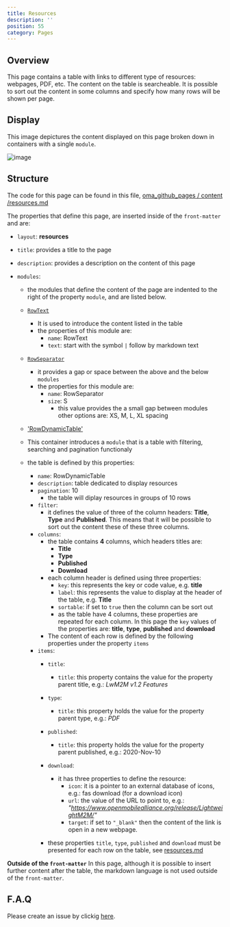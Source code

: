 ```yaml
---
title: Resources
description: ''
position: 55
category: Pages
---
```

## Overview
This page contains a table with links to different type of resources: webpages, PDF, etc.
The content on the table is searcheable. It is possible to sort out the content in some columns and specify how many rows will be shown per page.

## Display
This image depictures the content displayed on this page broken down in containers with a single `module`.

![image](https://user-images.githubusercontent.com/3258579/147797815-f0bd7b73-d18e-4975-b5f0-6498fa29c887.png)

## Structure
The code for this page can be found in this file, [oma_github_pages / content /resources.md](https://raw.githubusercontent.com/OpenMobileAlliance/oma_github_pages/main/content/resources.md)

The properties that define this page, are inserted inside of the `front-matter` and are:

* `layout`: **resources**

* `title`:  provides a title to the page

* `description`: provides a description on the content of this page

* `modules`:
    * the modules that define the content of the page are indented to the right of the property `module`, and are listed below.

    * [`RowText`](https://openmobilealliance.github.io/githubpages-doc-guidelines/RowText)
        * It is used to introduce the content listed in the table
        * the properties of this module are:
            * `name`: RowText
            * `text`: start with the symbol `|` follow by markdown text

    * [`RowSeparator`](https://openmobilealliance.github.io/githubpages-doc-guidelines/RowSeparator)
        * it provides a gap or space between the above and the below `modules`
        * the properties for this module are:
            * `name`: RowSeparator
            * `size`: S 
                * this value provides the a small gap between modules other options are: XS, M, L, XL spacing

    * ['RowDynamicTable'](https://openmobilealliance.github.io/githubpages-doc-guidelines/RowDynamicTable)
    * This container introduces a `module` that is a table with filtering, searching and pagination functionaly
    * the table is defined by this properties:
        * `name`: RowDynamicTable
        * `description`: table dedicated to display resources
        * `pagination`: 10
            * the table will diplay resources in groups of 10 rows
        * `filter`:
            * it defines the value of three of the column headers: **Title**, **Type** and **Published**. This means that it will be possible to sort out the content these of these three columns.
        * `columns`:
            * the table contains **4** columns, which headers titles are:
                * **Title**
                * **Type**
                * **Published**
                * **Download**
            * each column header is defined using three properties:
                * `key`: this represents the key or code value, e.g. **title**
                * `label`: this represents the value to display at the header of the table, e.g. **Title**
                * `sortable`: if set to `true` then the column can be sort out
                * as the table have 4 columns, these properties are repeated for each column. In this page the `key` values of the properties are: **title**, **type**, **published** and **download**
            * The content of each row is defined by the following properties under the property `items`
        * `items`:
            * `title`:
                * `title`: this property contains the value for the property parent title, e.g.: *LwM2M v1.2 Features*
            * `type`:
                * `title`: this property holds the value for the property parent type, e.g.: *PDF*
            * `published`:
                * `title`: this property holds the value for the property parent published, e.g.: 2020-Nov-10
            * `download`:
                * it has three properties to define the resource:
                   * `icon`: it is a pointer to an external database of icons, e.g.: fas download (for a download icon)
                   * `url`: the value of the URL to point to, e.g.: *"https://www.openmobilealliance.org/release/LightweightM2M/"*
                   * `target`: if set to `"_blank"` then the content of the link is open in a new webpage.

            * these properties `title`, `type`, `published` and `download` must be presented for each row on the table, see [resources.md](https://raw.githubusercontent.com/OpenMobileAlliance/oma_github_pages/main/content/resources.md)


**Outside of the `front-matter`**
In this page, although it is possible to insert further content after the table, the markdown language is not used outside of the `front-matter`.

## F.A.Q
Please create an issue by clickig [here](https://github.com/OpenMobileAlliance/githubpages-doc-guidelines/issues).


